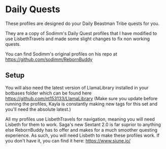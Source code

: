 # Daily Quests

These profiles are designed do your Daily Beastman Tribe quests for you.

They are a copy of Sodimm's Daily Quest profiles that I have modified to use LisbethTravels and made some slight changes to fix non working quests.

You can find Sodimm's original profiles on his repo at https://github.com/sodimm/RebornBuddy

## Setup

You will also need the latest version of LlamaLibrary installed in your botbases folder which can be found here https://github.com/nt153133/LlamaLibrary
(Make sure you update before running the profiles, Kayla is constantly making new tags for this set and you'll need the absolute latest.)

All my profiles use LisbethTravels for navigation, meaning you will need Lisbeth for them to work. Saga's new Sextant 2.0 is far suprior to anything else RebornBuddy has to offer and makes for a much smoother questing experience. As such, you will need Lisbeth to make these profiles work. If you don't have it, you can find it here: https://www.siune.io/
